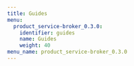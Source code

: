 ```yaml
---
title: Guides
menu:
  product_service-broker_0.3.0:
    identifier: guides
    name: Guides
    weight: 40
menu_name: product_service-broker_0.3.0
---
```

